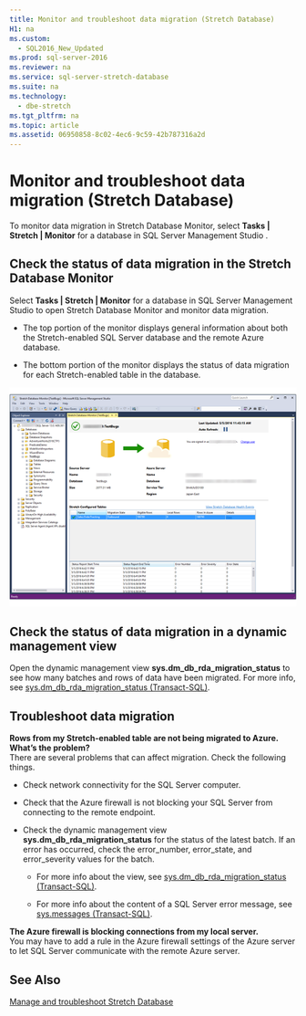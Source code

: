 ```yaml
---
title: Monitor and troubleshoot data migration (Stretch Database)
H1: na
ms.custom: 
  - SQL2016_New_Updated
ms.prod: sql-server-2016
ms.reviewer: na
ms.service: sql-server-stretch-database
ms.suite: na
ms.technology: 
  - dbe-stretch
ms.tgt_pltfrm: na
ms.topic: article
ms.assetid: 06950858-8c02-4ec6-9c59-42b787316a2d
---
```

# Monitor and troubleshoot data migration (Stretch Database)
  To monitor data migration in Stretch Database Monitor, select **Tasks | Stretch | Monitor** for a database in SQL Server Management Studio .  
  
## Check the status of data migration in the Stretch Database Monitor  
 Select **Tasks | Stretch | Monitor** for a database in SQL Server Management Studio to open Stretch Database Monitor and monitor data migration.  
  
-   The top portion of the monitor displays general information about both the Stretch-enabled SQL Server database and the remote Azure database.  
  
-   The bottom portion of the monitor displays the status of data migration for each Stretch-enabled table in the database.  
  
 ![Stretch Database Monitor](../../Topics/TopicNameNotContainA/media/Stretch-monitor.PNG "Stretch monitor")  
  
##  <a name="Migration"></a> Check the status of data migration in a dynamic management view  
 Open the dynamic management view **sys.dm_db_rda_migration_status** to see how many batches and rows of data have been migrated. For more info, see [sys.dm_db_rda_migration_status &#40;Transact-SQL&#41;](../Topic/sys.dm_db_rda_migration_status%20\(Transact-SQL\).md).  
  
##  <a name="Firewall"></a> Troubleshoot data migration  
 **Rows from my Stretch-enabled table are not being migrated to Azure. What’s the problem?**  
 There are several problems that can affect migration. Check the following things.  
  
-   Check network connectivity for the SQL Server computer.  
  
-   Check that the Azure firewall is not blocking your SQL Server from connecting to the remote endpoint.  
  
-   Check the dynamic management view **sys.dm_db_rda_migration_status** for the status of the latest batch. If an error has occurred, check the error_number, error_state, and error_severity values for the batch.  
  
    -   For more info about the view, see [sys.dm_db_rda_migration_status &#40;Transact-SQL&#41;](../Topic/sys.dm_db_rda_migration_status%20\(Transact-SQL\).md).  
  
    -   For more info about the content of a SQL Server error message, see [sys.messages &#40;Transact-SQL&#41;](../Topic/sys.messages%20\(Transact-SQL\).md).  
  
 **The Azure firewall is blocking connections from my local server.**  
 You may have to add a rule in the Azure firewall settings of the Azure server to let SQL Server communicate with the remote Azure server.  
  
## See Also  
 [Manage and troubleshoot Stretch Database](../../Topics/TopicNameNotContainA/Manage-and-troubleshoot-Stretch-Database.md)  
  
  